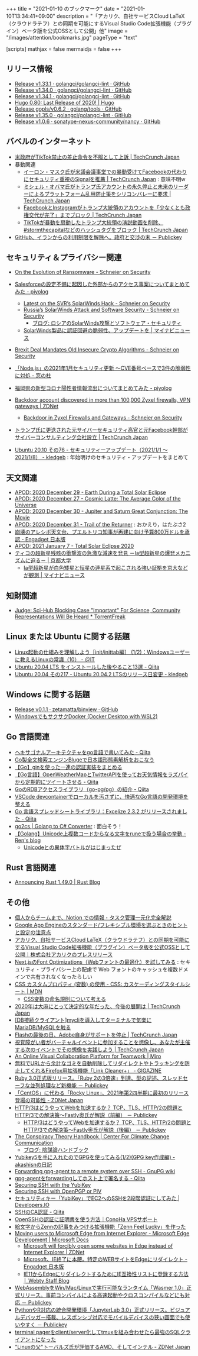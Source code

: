 +++
title = "2021-01-10 のブックマーク"
date =  "2021-01-10T13:34:41+09:00"
description = "「アカリク、自社サービスCloud LaTeX（クラウドラテフ）との同期を可能にするVisual Studio Code拡張機能（プラグイン）ベータ版を公式OSSとして公開」他"
image = "/images/attention/bookmarks.jpg"
pageType = "text"

[scripts]
  mathjax = false
  mermaidjs = false
+++

## リリース情報

- [Release v1.33.1 · golangci/golangci-lint · GitHub](https://github.com/golangci/golangci-lint/releases/tag/v1.33.1)
- [Release v1.34.0 · golangci/golangci-lint · GitHub](https://github.com/golangci/golangci-lint/releases/tag/v1.34.0)
- [Release v1.34.1 · golangci/golangci-lint · GitHub](https://github.com/golangci/golangci-lint/releases/tag/v1.34.1)
- [Hugo 0.80: Last Release of 2020! | Hugo](https://gohugo.io/news/0.80.0-relnotes/)
- [Release gopls/v0.6.2 · golang/tools · GitHub](https://github.com/golang/tools/releases/tag/gopls/v0.6.2)
- [Release v1.35.0 · golangci/golangci-lint · GitHub](https://github.com/golangci/golangci-lint/releases/tag/v1.35.0)
- [Release v1.0.6 · sonatype-nexus-community/nancy · GitHub](https://github.com/sonatype-nexus-community/nancy/releases/tag/v1.0.6)

## バベルのインターネット

- [米政府がTikTok禁止の差止命令を不服として上訴  |  TechCrunch Japan](https://jp.techcrunch.com/2020/12/29/2020-12-28-u-s-government-appeals-the-injunction-against-its-tiktok-ban/)
- 暴動関連
    - [イーロン・マスク氏が米議会議事堂での暴動受けてFacebookの代わりにセキュリティ重視のSignalを推薦  |  TechCrunch Japan](https://jp.techcrunch.com/2021/01/08/2021-01-07-elon-musk-dunks-on-facebook-and-recommends-signal-in-wake-of-u-s-capitol-insurrection-attempt/) : 意味不明w
    - [ミシェル・オバマ氏がトランプ氏アカウントの永久停止と未来のリーダーによるプラットフォーム乱用防止策をシリコンバレーに要求  |  TechCrunch Japan](https://jp.techcrunch.com/2021/01/08/2021-01-07-michelle-obama-calls-on-silicon-valley-to-permanently-ban-trump-and-prevent-platform-abuse-by-future-leaders/)
    - [FacebookとInstagramがトランプ大統領のアカウントを「少なくとも政権交代が完了」までブロック  |  TechCrunch Japan](https://jp.techcrunch.com/2021/01/08/2021-01-07-mark-zuckerberg-announces-trump-banned-from-facebook-and-instagram-for-at-least-the-next-two-weeks/)
    - [TikTokが暴動を扇動したトランプ大統領の演説動画を削除、#stormthecapitalなどのハッシュタグをブロック  |  TechCrunch Japan](https://jp.techcrunch.com/2021/01/09/2021-01-07-tiktok-bans-videos-of-trump-inciting-mob-blocks-stormthecapital-and-other-hashtags/)
- [GitHub、イランからの利用制限を解除へ。政府と交渉の末 － Publickey](https://www.publickey1.jp/blog/21/github_6.html)

## セキュリティ＆プライバシー関連

- [On the Evolution of Ransomware - Schneier on Security](https://www.schneier.com/blog/archives/2020/12/on-the-evolution-of-ransomware.html)
- [Salesforceの設定不備に起因した外部からのアクセス事案についてまとめてみた - piyolog](https://piyolog.hatenadiary.jp/entry/2020/12/28/060000)
    - [Latest on the SVR’s SolarWinds Hack - Schneier on Security](https://www.schneier.com/blog/archives/2021/01/latest-on-the-svrs-solarwinds-hack.html)
    - [Russia’s SolarWinds Attack and Software Security - Schneier on Security](https://www.schneier.com/blog/archives/2021/01/russias-solarwinds-attack-and-software-security.html)
        - [ブログ: ロシアのSolarWinds攻撃とソフトウェア・セキュリティ](https://okuranagaimo.blogspot.com/2021/01/solarwinds.html)
    - [SolarWinds製品に認証回避の脆弱性、アップデートを | マイナビニュース](https://news.mynavi.jp/article/20201231-1617713/)

- [Brexit Deal Mandates Old Insecure Crypto Algorithms - Schneier on Security](https://www.schneier.com/blog/archives/2020/12/brexit-deal-mandates-old-insecure-crypto-algorithms.html)
- [「Node.js」の2021年1月セキュリティ更新 ～CVE番号ベースで3件の脆弱性に対処 - 窓の杜](https://forest.watch.impress.co.jp/docs/news/1298323.html)
- [福岡県の新型コロナ陽性者情報流出についてまとめてみた - piyolog](https://piyolog.hatenadiary.jp/entry/2021/01/08/175931)
- [Backdoor account discovered in more than 100,000 Zyxel firewalls, VPN gateways | ZDNet](https://www.zdnet.com/article/backdoor-account-discovered-in-more-than-100000-zyxel-firewalls-vpn-gateways/)
    - [Backdoor in Zyxel Firewalls and Gateways - Schneier on Security](https://www.schneier.com/blog/archives/2021/01/backdoor-in-zyxel-firewalls-and-gateways.html)
- [トランプ氏に更迭された元サイバーセキュリティ高官と元Facebook幹部がサイバーコンサルティング会社設立  |  TechCrunch Japan](https://jp.techcrunch.com/2021/01/09/2021-01-08-chris-krebs-and-alex-stamos-have-started-a-cyber-consulting-firm/)
- [Ubuntu 20.10 その76 - セキュリティーアップデート（2021/1/1 〜 2021/1/8） - kledgeb](https://kledgeb.blogspot.com/2021/01/ubuntu-2010-76-202111-202118.html) : 年始明けのセキュリティ・アップデートをまとめて

## 天文関連

- [APOD: 2020 December 29 - Earth During a Total Solar Eclipse](https://apod.nasa.gov/apod/ap201229.html)
- [APOD: 2020 December 27 - Cosmic Latte: The Average Color of the Universe](https://apod.nasa.gov/apod/ap201227.html)
- [APOD: 2020 December 30 - Jupiter and Saturn Great Conjunction: The Movie](https://apod.nasa.gov/apod/ap201230.html)
- [APOD: 2020 December 31 - Trail of the Returner](https://apod.nasa.gov/apod/ap201231.html) : おかえり，はたぶさ2
- [崩壊のアレシボ天文台、プエルトリコ知事が再建に向け予算800万ドルを承認 - Engadget 日本版](https://japanese.engadget.com/puerto-rico-approves-8-million-rebuild-220021785.html)
- [APOD: 2021 January 7 - Total Solar Eclipse 2020](https://apod.nasa.gov/apod/ap210107.html)
- [ティコの超新星残骸の衝撃波の急激な減速を発見 －Ia型超新星の爆発メカニズムに迫る－ | 京都大学](https://www.kyoto-u.ac.jp/ja/research-news/2021-01-08-4)
    - [Ia型超新星が白色矮星と恒星の連星系で起こされる強い証拠を京大などが観測 | マイナビニュース](https://news.mynavi.jp/article/20210108-1627955/)

## 知財関連

- [Judge: Sci-Hub Blocking Case "Important" For Science, Community Representations Will Be Heard * TorrentFreak](https://torrentfreak.com/judge-sci-hub-blocking-case-important-for-science-community-representations-will-be-heard-210107/)

## Linux または Ubuntu に関する話題

- [Linux起動の仕組みを理解しよう［init/inittab編］ (1/2)：Windowsユーザーに教えるLinuxの常識（10） - ＠IT](https://www.atmarkit.co.jp/ait/articles/0204/02/news002.html)
- [Ubuntu 20.04 LTS をインストールした後やること13選 - Qiita](https://qiita.com/outou_hakutou/items/ce06cb3c8c355d5fd87c)
- [Ubuntu 20.04 その217 - Ubuntu 20.04.2 LTSのリリース日変更 - kledgeb](https://kledgeb.blogspot.com/2021/01/ubuntu-2004-217-ubuntu-20042-lts.html)

## Windows に関する話題

- [Release v0.1.1 · zetamatta/binview · GitHub](https://github.com/zetamatta/binview/releases/tag/v0.1.1)
- [WindowsでもサクサクDocker (Docker Desktop with WSL2)](https://zenn.dev/rhene/articles/docker-desktop-for-windows-with-wsl2)

## Go 言語関連

- [ヘキサゴナルアーキテクチャをgo言語で書いてみた - Qiita](https://qiita.com/hi-sasaki/items/acaff94c8c598a639089)
- [Go製全文検索エンジンBlugeで日本語形態素解析をおこなう](https://zenn.dev/ikawaha/articles/20201230-84b042603ccbbce645d5)
- [【Go】ginを使った一連の認証実装をまとめる](https://zenn.dev/someone7140/articles/02181927acd040)
- [【Go言語】OpenWeatherMapとTwitterAPIを使ってお天気情報をラズパイから定期的にツイートさせる - Qiita](https://qiita.com/kawanabe/items/dec2e10f069a3566a62c)
- [GoのRDBアクセスライブラリ（go-pg/pg）の紹介 - Qiita](https://qiita.com/bubu_suke/items/8be0177e4da03cb153a2)
- [VSCode devcontainerでローカルを汚さずに、快適なGo言語の開発環境を整える](https://zenn.dev/bun913/articles/f0a6c6177a4716)
- [Go 言語スプレッドシートライブラリ：Excelize 2.3.2 がリリースされました - Qiita](https://qiita.com/xuri/items/9bdf5861528330290b3d)
- [go2cs | Golang to C# Converter](https://go2cs.net/) : 面白そう！
- [【Golang】Unicode上複数コードからなる文字をruneで扱う場合の挙動 - Ren's blog](https://rennnosukesann.hatenablog.com/entry/2021/01/09/120802)
    - [Unicodeとの異体字バトルがはじまったぜ](https://zenn.dev/zetamatta/scraps/7737ec9a9a426f)

## Rust 言語関連

- [Announcing Rust 1.49.0 | Rust Blog](https://blog.rust-lang.org/2020/12/31/Rust-1.49.0.html)

## その他

- [個人からチームまで、Notion での情報・タスク管理一元化完全解説](https://zenn.dev/ixkaito/articles/notion-all-in-one-workspace)
- [Google App Engineのスタンダード/フレキシブル環境を選ぶときのヒントと設定の注意点](https://zenn.dev/catnose99/articles/f99ea2a8b985b2)
- [アカリク、自社サービスCloud LaTeX（クラウドラテフ）との同期を可能にするVisual Studio Code拡張機能（プラグイン）ベータ版を公式OSSとして公開｜株式会社アカリクのプレスリリース](https://prtimes.jp/main/html/rd/p/000000038.000017667.html)
- [Next.jsのFont Optimizations（Webフォントの最適化）を試してみる](https://zenn.dev/catnose99/articles/bb943c3dc99d89) : セキュリティ・プライバシー上の配慮で Web フォントのキャッシュを複数ドメインで共有されなくなったらしい
- [CSS カスタムプロパティ (変数) の使用 - CSS: カスケーディングスタイルシート | MDN](https://developer.mozilla.org/ja/docs/Web/CSS/Using_CSS_custom_properties)
    - [CSS変数の命名規則について考える](https://zenn.dev/catnose99/articles/ee6787afe2182c)
- [2020年は大麻にとって決定的な年だった、今後の展開は  |  TechCrunch Japan](https://jp.techcrunch.com/2020/12/30/2020-12-28-2020-was-a-defining-year-for-cannabis-what-comes-next/)
- [[DB接続クライアント]mycliを導入してターミナルで気楽にMariaDB/MySQLを触る](https://zenn.dev/kumamoto/articles/d2fa2826e0fc55)
- [Flashの最後の日、Adobe自身がサポートを停止  |  TechCrunch Japan](https://jp.techcrunch.com/2021/01/01/2020-12-31-goodbye-flash-goodbye-farmville/)
- [視覚障がい者がバーチャルイベントに参加することを想像し、あなたが主催する次のイベントでその想像を実践しよう  |  TechCrunch Japan](https://jp.techcrunch.com/2021/01/01/2020-12-30-imagine-being-blind-and-trying-to-attend-a-virtual-event-try-that-next-time-you-stage-one/)
- [An Online Visual Collaboration Platform for Teamwork | Miro](https://miro.com/)
- [無料でURLから余計なゴミを自動削除してリダイレクトやトラッキングを防止してくれるFirefox用拡張機能「Link Cleaner+」 - GIGAZINE](https://gigazine.net/news/20210102-link-cleaner-plus/)
- [Ruby 3.0正式版リリース。「Ruby 2の3倍速」到達、型の記述、スレッドセーフな並列処理など新機能 － Publickey](https://www.publickey1.jp/blog/21/ruby_30ruby_23.html)
- [「CentOS」に代わる「Rocky Linux」、2021年第2四半期に最初のリリース登場の可能性 - ZDNet Japan](https://japan.zdnet.com/article/35164534/)
- [HTTP/3はどうやってWebを加速するか？ TCP、TLS、HTTP/2の問題とHTTP/3での解決策～Fastly奥氏が解説（前編） － Publickey](https://www.publickey1.jp/blog/21/http3web_tcptlshttp2http3fastly.html)
    - [HTTP/3はどうやってWebを加速するか？ TCP、TLS、HTTP/2の問題とHTTP/3での解決策～Fastly奥氏が解説（後編） － Publickey](https://www.publickey1.jp/blog/21/http3web_tcptlshttp2http3fastly_1.html)
- [The Conspiracy Theory Handbook | Center For Climate Change Communication](https://www.climatechangecommunication.org/conspiracy-theory-handbook/)
    - [ブログ: 陰謀論ハンドブック](https://okuranagaimo.blogspot.com/2021/01/blog-post_4.html)
- [Yubikey5を手に入れたのでGPGを使ってみる(1/2)(GPG key作成編) - akashisnの日記](https://blog.akashisn.info/entry/2020/12/09/132652)
- [Forwarding gpg-agent to a remote system over SSH - GnuPG wiki](https://wiki.gnupg.org/AgentForwarding)
- [gpg-agentをforwardingしてホスト上で署名する - Qiita](https://qiita.com/kazumaemoto/items/b95b8ec5756209b14909)
- [Securing SSH with the YubiKey](https://developers.yubico.com/SSH/)
- [Securing SSH with OpenPGP or PIV](https://developers.yubico.com/PIV/Guides/Securing_SSH_with_OpenPGP_or_PIV.html)
- [セキュリティキー「YubiKey」でEC2へのSSHを2段階認証にしてみた | Developers.IO](https://dev.classmethod.jp/articles/ssh-ubuntu-ec2-with-fido-u2f-security-key/)
- [SSHのCA認証 - Qiita](https://qiita.com/aat00000/items/a7973b104be9bfd3bb5c)
- [OpenSSHの認証に証明書を使う方法｜ConoHa VPSサポート](https://support.conoha.jp/v/openssh/)
- [絵文字からZennの記事をみつける拡張機能「Zenn Feel Lucky」を作った](https://zenn.dev/matsu7089/articles/zenn-feel-lucky)
- [Moving users to Microsoft Edge from Internet Explorer - Microsoft Edge Development | Microsoft Docs](https://docs.microsoft.com/en-us/microsoft-edge/web-platform/ie-to-microsoft-edge-redirection)
    - [Microsoft will forcibly open some websites in Edge instead of Internet Explorer | ZDNet](https://www.zdnet.com/article/microsoft-will-forcibly-open-some-websites-in-edge-instead-of-internet-explorer/)
    - [Microsoft、IE終了に本腰。特定のWEBサイトをEdgeにリダイレクト - Engadget 日本版](https://japanese.engadget.com/microsoft-ie-edge-070049836.html)
    - [IE11からEdgeにリダイレクトするためにIE互換性リストに登録する方法  │  Webty Staff Blog](https://webty.jp/staffblog/production/post-3436/)
- [WebAssemblyをWin/Mac/Linuxで実行可能なランタイム「Wasmer 1.0」正式リリース。事前コンパイルによる高速起動やクロスコンパイルなどにも対応 － Publickey](https://www.publickey1.jp/blog/21/webassemblywinmaclinuxwasmer_10.html)
- [PythonやR対応の統合開発環境「JupyterLab 3.0」正式リリース。ビジュアルデバッガー搭載、レスポンシブ対応でモバイルデバイスの狭い画面でも使いやすく － Publickey](https://www.publickey1.jp/blog/21/pythonrjupyterlab_30.html)
- [terminal pagerをclient/server化してtmuxを組み合わせたら最強のSQLクライアントになった](https://zenn.dev/noborus/articles/b5a0899c4e410452ebdf)
- ["Linuxの父"トーバルズ氏が評価するAMD、そしてインテル - ZDNet Japan](https://japan.zdnet.com/article/35164677/)
